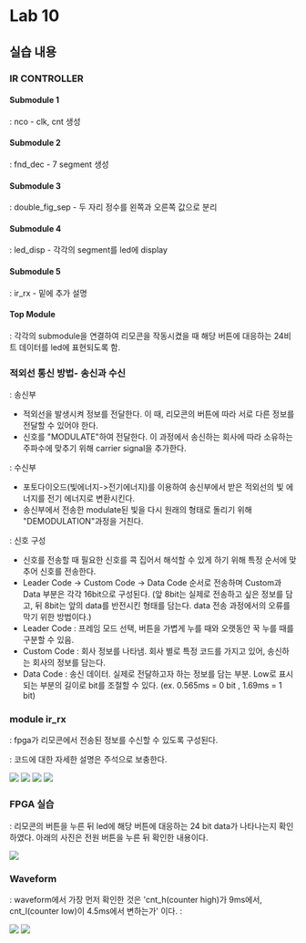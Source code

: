 # Lab 10

## 실습 내용

### **IR CONTROLLER**

#### Submodule 1 
: nco - clk, cnt 생성

#### Submodule 2
: fnd_dec - 7 segment 생성

#### Submodule 3
: double_fig_sep - 두 자리 정수를 왼쪽과 오른쪽 값으로 분리

#### Submodule 4 
: led_disp - 각각의 segment를 led에 display

#### Submodule 5
: ir_rx - 밑에 추가 설명

#### **Top Module**
 : 각각의 submodule을 연결하여 리모콘을 작동시켰을 때 해당 버튼에 대응하는 24비트 데이터를 led에 표현되도록 함.

### **적외선 통신 방법- 송신과 수신**
: 송신부 
- 적외선을 발생시켜 정보를 전달한다. 이 때, 리모콘의 버튼에 따라 서로 다른 정보를 전달할 수 있어야 한다.
 - 신호를 "MODULATE"하여  전달한다. 이 과정에서 송신하는 회사에 따라 소유하는 주파수에 맞추기 위해 carrier signal을 추가한다.
 
: 수신부
 - 포토다이오드(빛에너지->전기에너지)를 이용하여 송신부에서 받은 적외선의 빛 에너지를 전기 에너지로 변환시킨다.
 - 송신부에서 전송한 modulate된 빛을 다시 원래의 형태로 돌리기 위해 "DEMODULATION"과정을 거친다. 
 
: 신호 구성
 - 신호를 전송할 때 필요한 신호를 콕 집어서 해석할 수 있게 하기 위해 특정 순서에 맞추어 신호를 전송한다.
- Leader Code -> Custom Code -> Data Code 순서로 전송하며 Custom과 Data 부분은 각각 16bit으로 구성된다. (앞 8bit는 실제로 전송하고 싶은 정보를 담고, 뒤 8bit는 앞의 data를 반전시킨 형태를 담는다. data 전송 과정에서의 오류를 막기 위한 방법이다.)
- Leader Code : 프레임 모드 선택, 버튼을 가볍게 누를 때와 오랫동안 꾹 누를 때를 구분할 수 있음.
- Custom Code : 회사 정보를 나타냄. 회사 별로 특정 코드를 가지고 있어, 송신하는 회사의 정보를 담는다.
- Data Code : 송신 데이터. 실제로 전달하고자 하는 정보를 담는 부분. Low로 표시되는 부분의 길이로 bit를 조절할 수 있다. (ex. 0.565ms = 0 bit , 1.69ms = 1 bit)

### **module ir_rx**

: fpga가 리모콘에서 전송된 정보를 수신할 수 있도록 구성된다.

: 코드에 대한 자세한 설명은 주석으로 보충한다.

![](http://github.com/baikesun/LogicDesign/blob/master/Practice09/capture/code(1).jpg)
![](http://github.com/baikesun/LogicDesign/blob/master/Practice09/capture/code(2).jpg)
![](http://github.com/baikesun/LogicDesign/blob/master/Practice09/capture/code(3).jpg)
![](http://github.com/baikesun/LogicDesign/blob/master/Practice09/capture/code(4).jpg)

### **FPGA 실습**
 : 리모콘의 버튼을 누른 뒤 led에 해당 버튼에 대응하는 24 bit data가 나타나는지 확인하였다. 아래의 사진은 전원 버튼을 누른 뒤 확인한 내용이다.
  
![](http://github.com/baikesun/LogicDesign/blob/master/Practice09/capture/fpga.jpg)

### **Waveform**
: waveform에서 가장 먼저 확인한 것은 'cnt_h(counter high)가 9ms에서, cnt_l(counter low)이 4.5ms에서 변하는가' 이다.
: 

![](http://github.com/baikesun/LogicDesign/blob/master/Practice09/capture/waveform.jpg)
![](http://github.com/baikesun/LogicDesign/blob/master/Practice09/capture/waveform_cnt_l.jpg)
<!--stackedit_data:
eyJoaXN0b3J5IjpbODEwOTY1MTk4XX0=
-->
